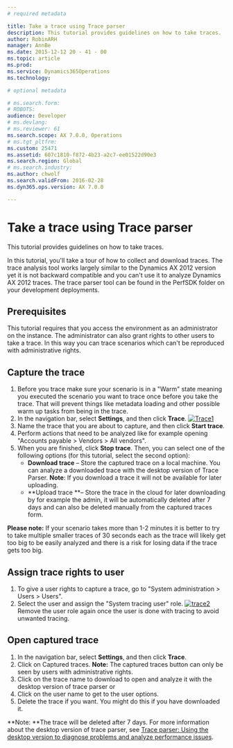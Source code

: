 ```yaml
---
# required metadata

title: Take a trace using Trace parser
description: This tutorial provides guidelines on how to take traces.
author: RobinARH
manager: AnnBe
ms.date: 2015-12-12 20 - 41 - 00
ms.topic: article
ms.prod: 
ms.service: Dynamics365Operations
ms.technology: 

# optional metadata

# ms.search.form: 
# ROBOTS: 
audience: Developer
# ms.devlang: 
# ms.reviewer: 61
ms.search.scope: AX 7.0.0, Operations
# ms.tgt_pltfrm: 
ms.custom: 25471
ms.assetid: 607c1810-f872-4b23-a2c7-ee01522d90e3
ms.search.region: Global
# ms.search.industry: 
ms.author: chwolf
ms.search.validFrom: 2016-02-28
ms.dyn365.ops.version: AX 7.0.0

---
```


# Take a trace using Trace parser

This tutorial provides guidelines on how to take traces.

In this tutorial, you'll take a tour of how to collect and download traces. The trace analysis tool works largely similar to the Dynamics AX 2012 version yet it is not backward compatible and you can't use it to analyze Dynamics AX 2012 traces. The trace parser tool can be found in the PerfSDK folder on your development deployments.

## Prerequisites
This tutorial requires that you access the environment as an administrator on the instance. The administrator can also grant rights to other users to take a trace. In this way you can trace scenarios which can't be reproduced with administrative rights.

## Capture the trace
1.  Before you trace make sure your scenario is in a "Warm" state meaning you executed the scenario you want to trace once before you take the trace. That will prevent things like metadata loading and other possible warm up tasks from being in the trace.
2.  In the navigation bar, select **Settings**, and then click **Trace**. [![Trace1](./media/trace1-300x176.jpg)](./media/trace1.jpg)
3.  Name the trace that you are about to capture, and then click **Start trace**.
4.  Perform actions that need to be analyzed like for example opening "Accounts payable &gt; Vendors &gt; All vendors".
5.  When you are finished, click **Stop trace**. Then, you can select one of the following options (for this tutorial, select the second option):
    -   **Download trace** – Store the captured trace on a local machine. You can analyze a downloaded trace with the desktop version of Trace Parser. **Note**: If you download a trace it will not be available for later uploading.
    -   **Upload trace **– Store the trace in the cloud for later downloading by for example the admin, it will be automatically deleted after 7 days and can also be deleted manually from the captured traces form.

**Please note:** If your scenario takes more than 1-2 minutes it is better to try to take multiple smaller traces of 30 seconds each as the trace will likely get too big to be easily analyzed and there is a risk for losing data if the trace gets too big.

## Assign trace rights to user
1.  To give a user rights to capture a trace, go to "System administration &gt; Users &gt; Users".
2.  Select the user and assign the "System tracing user" role. [![trace2](./media/trace2-284x300.jpg)](./media/trace2.jpg)Remove the user role again once the user is done with tracing to avoid unwanted tracing.

## Open captured trace
1.  In the navigation bar, select **Settings**, and then click **Trace**.
2.  Click on Captured traces. **Note:** The captured traces button can only be seen by users with administrative rights.
3.  Click on the trace name to download to open and analyze it with the desktop version of trace parser or
4.  Click on the user name to get to the user options.
5.  Delete the trace if you want. You might do this if you have downloaded it.

**Note: **The trace will be deleted after 7 days. For more information about the desktop version of trace parser, see [Trace parser: Using the desktop version to diagnose problems and analyze performance issues](trace-parser.md).

